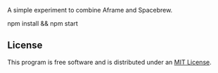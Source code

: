 A simple experiment to combine Aframe and Spacebrew.

npm install && npm start

## License

This program is free software and is distributed under an [MIT License](LICENSE).
